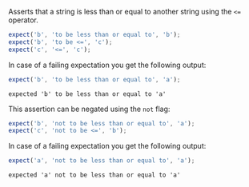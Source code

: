 Asserts that a string is less than or equal to another string using
the `<=` operator.


```javascript
expect('b', 'to be less than or equal to', 'b');
expect('b', 'to be <=', 'c');
expect('c', '<=', 'c');
```

In case of a failing expectation you get the following output:

```javascript
expect('b', 'to be less than or equal to', 'a');
```

```output
expected 'b' to be less than or equal to 'a'
```

This assertion can be negated using the `not` flag:

```javascript
expect('b', 'not to be less than or equal to', 'a');
expect('c', 'not to be <=', 'b');
```

In case of a failing expectation you get the following output:

```javascript
expect('a', 'not to be less than or equal to', 'a');
```

```output
expected 'a' not to be less than or equal to 'a'
```
